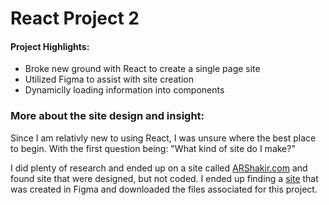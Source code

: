 # React Project 2

#### Project Highlights:
- Broke new ground with React to create a single page site
- Utilized Figma to assist with site creation
- Dynamiclly loading information into components

### More about the site design and insight:
Since I am relativly new to using React, I was unsure where the best place to begin. 
With the first question being: "What kind of site do I make?"

I did plenty of research and ended up on a site called [ARShakir.com](https://www.arshakir.com/) and found site that were designed, but not coded. 
I ended up finding a [site](https://www.arshakir.com/project/freebie-gpt-3-landing-page) that was created in Figma and downloaded the files associated for this project. 

